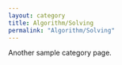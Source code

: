 ```yaml
---
layout: category
title: Algorithm/Solving
permalink: "Algorithm/Solving"
---
```


Another sample category page.
